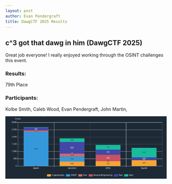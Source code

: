 ```yaml
---
layout: post
author: Evan Pendergraft
title: DawgCTF 2025 Results
---
```


## c^3 got that dawg in him (DawgCTF 2025)

Great job everyone! I really enjoyed working through the OSINT challenges this event.

### Results: 
79th Place

### Participants:

Kolbe Smith, 
Caleb Wood,
Evan Pendergraft,
John Martin,

![PointBreakdown](../assets/ctf_results/DawgCTF_2025/points.png)